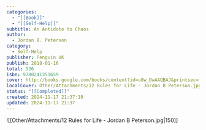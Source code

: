 ```yaml
---
categories:
  - "[[Book]]"
  - "[[Self-Help]]"
subtitle: An Antidote to Chaos
author:
  - Jordan B. Peterson
category:
  - Self-Help
publisher: Penguin UK
publish: 2018-01-16
total: 536
isbn: 9780241351659
cover: http://books.google.com/books/content?id=u8w_DwAAQBAJ&printsec=frontcover&img=1&zoom=1&edge=curl&source=gbs_api
localCover: Other/Attachments/12 Rules for Life - Jordan B Peterson.jpg
status: "[[Completed]]"
created: 2024-11-17 21:37:19
updated: 2024-11-17 21:37
---
```


![[Other/Attachments/12 Rules for Life - Jordan B Peterson.jpg|150]]